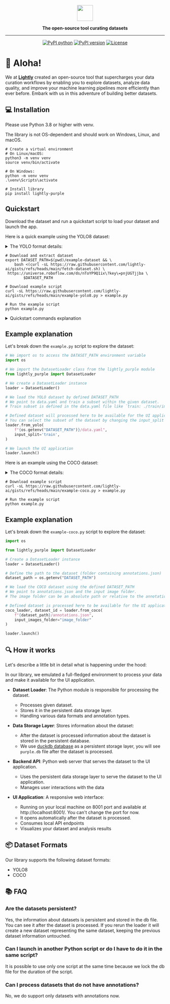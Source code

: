 <div align="center">
<p align="center">

<!-- prettier-ignore -->
<img src="https://cdn.prod.website-files.com/62cd5ce03261cba217188442/66dac501a8e9a90495970876_Logo%20dark-short-p-800.png" height="50px">

**The open-source tool curating datasets**

---

[![PyPI python](https://img.shields.io/pypi/pyversions/lightly-purple)](https://pypi.org/project/lightly-purple)
[![PyPI version](https://badge.fury.io/py/fiftyone.svg)](https://pypi.org/project/fiftyone)
[![License](https://img.shields.io/badge/License-Apache%202.0-blue.svg)](LICENSE)

</p>
</div>

# 🚀 Aloha!

We at **[Lightly](https://lightly.ai)** created an open-source tool that supercharges your data curation workflows by enabling you to explore datasets, analyze data quality, and improve your machine learning pipelines more efficiently than ever before. Embark with us in this adventure of building better datasets.

## 💻 **Installation**

Please use Python 3.8 or higher with venv.

The library is not OS-dependent and should work on Windows, Linux, and macOS.

```shell
# Create a virtual environment
# On Linux/macOS:
python3 -m venv venv
source venv/bin/activate

# On Windows:
python -m venv venv
.\venv\Scripts\activate

# Install library
pip install lightly-purple

```

## **Quickstart**

Download the dataset and run a quickstart script to load your dataset and launch the app.

Here is a quick example using the YOLO8 dataset:

<details>
<summary>The YOLO format details:</summary>

```
dataset/
├── train/
│   ├── images/
│   │   ├── image1.jpg
│   │   ├── image2.jpg
│   │   └── ...
│   └── labels/
│       ├── image1.txt
│       ├── image2.txt
│       └── ...
├── valid/  (optional)
│   ├── images/
│   │   └── ...
│   └── labels/
│       └── ...
└── data.yaml
```

Each label file should contain YOLO format annotations (one per line):

```
<class> <x_center> <y_center> <width> <height>
```

Where coordinates are normalized between 0 and 1.

</details>

```shell
# Download and extract dataset
export DATASET_PATH=$(pwd)/example-dataset && \
    bash <(curl -sL https://raw.githubusercontent.com/lightly-ai/gists/refs/heads/main/fetch-dataset.sh) \
 https://universe.roboflow.com/ds/nToYP9Q1ix\?key\=pnjUGTjjba \
        $DATASET_PATH

# Download example script
curl -sL https://raw.githubusercontent.com/lightly-ai/gists/refs/heads/main/example-yolo8.py > example.py

# Run the example script
python example.py
```

<details>
<summary>Quickstart commands explanation</summary>

1. **Setting up the dataset path**:

```shell
  export DATASET_PATH=$(pwd)/example-dataset
```

This creates an environment variable `DATASET_PATH` pointing to an 'example-dataset' folder in your current directory.

2. **Downloading and extracting the dataset**:

```shell
  bash <(curl -sL https://raw.githubusercontent.com/lightly-ai/gists/refs/heads/main/fetch-dataset.sh)
```

- Downloads a shell script that handles dataset fetching
- The script downloads a YOLO-format dataset from Roboflow
- Automatically extracts the dataset to your specified `DATASET_PATH`

3. **Getting the example code**:

```shell
  curl -sL https://raw.githubusercontent.com/lightly-ai/gists/refs/heads/main/example-yolo8.py > example.py
```

Downloads a Python script that demonstrates how to:

- Load the YOLO dataset
- Process the images and annotations
- Launch the Lightly Purple UI for exploration

4. **Running the example**:

```shell
  python example.py
```

Executes the downloaded script, which will:

- Initialize the dataset processor
- Load and analyze your data
- Start a local server
- Open the UI in your default web browser
</details>

## **Example explanation**

Let's break down the `example.py` script to explore the dataset:

```python
# We import os to access the DATASET_PATH environment variable
import os

# We import the DatasetLoader class from the lightly_purple module
from lightly_purple import DatasetLoader

# We create a DatasetLoader instance
loader = DatasetLoader()

# We load the YOLO dataset by defined DATASET_PATH
# We point to data.yaml and train a subset within the given dataset.
# Train subset is defined in the data.yaml file like `train: ./train/images`

# Defined dataset will processed here to be available for the UI application and further operations.
# You can select the subset of the dataset by changing the input_split parameter.
loader.from_yolo(
    f"{os.getenv("DATASET_PATH")}/data.yaml",
    input_split='train',
)

# We launch the UI application
loader.launch()
```

Here is an example using the COCO dataset:

<details>
<summary>The COCO format details:</summary>

```
dataset/
├── images/                   # Image files
│   ├── image1.jpg
│   ├── image2.jpg
│   └── ...
└── annotations.json         # Single JSON file containing all annotations
```
COCO uses a single JSON file containing all annotations. The format consists of three main components:
- Images: Defines metadata for each image in the dataset.
- Categories: Defines the object classes.
- Annotations: Defines object instances.

</details>


```shell
# Download example script
curl -sL https://raw.githubusercontent.com/lightly-ai/gists/refs/heads/main/example-coco.py > example.py

# Run the example script
python example.py
```
## **Example explanation**

Let's break down the `example-coco.py` script to explore the dataset:

```python
import os

from lightly_purple import DatasetLoader

# Create a DatasetLoader instance
loader = DatasetLoader()

# Define the path to the dataset (folder containing annotations.json)
dataset_path = os.getenv("DATASET_PATH")

# We load the COCO dataset using the defined DATASET_PATH
# We point to annotations.json and the input image folder.
# The image folder can be an absolute path or relative to the annotations.json file.

# Defined dataset is processed here to be available for the UI application and further operations.
coco_loader, dataset_id = loader.from_coco(
    f"{dataset_path}/annotations.json",
    input_images_folder="image_folder"
)

loader.launch()

```

## 🔍 **How it works**

Let's describe a little bit in detail what is happening under the hood:

In our library, we emulated a full-fledged environment to process your data and make it available for the UI application.

- **Dataset Loader**: The Python module is responsible for processing the dataset.

  - Processes given dataset.
  - Stores it in the persistent data storage layer.
  - Handling various data formats and annotation types.

- **Data Storage Layer**: Stores information about the dataset:

  - After the dataset is processed information about the dataset is stored in the persistent database.
  - We use [duckdb database](https://duckdb.org/) as a persistent storage layer, you will see `purple.db` file after the dataset is processed.

- **Backend API**: Python web server that serves the dataset to the UI application.

  - Uses the persistent data storage layer to serve the dataset to the UI application.
  - Manages user interactions with the data

- **UI Application**: A responsive web interface:
  - Running on your local machine on 8001 port and available at http://localhost:8001/. You can't change the port for now.
  - It opens automatically after the dataset is processed.
  - Consumes local API endpoints
  - Visualizes your dataset and analysis results

## 📦 **Dataset Formats**

Our library supports the following dataset formats:

- YOLO8
- COCO

## 📚 **FAQ**

### Are the datasets persistent?

Yes, the information about datasets is persistent and stored in the db file. You can see it after the dataset is processed.
If you rerun the loader it will create a new dataset representing the same dataset, keeping the previous dataset information untouched.

### Can I launch in another Python script or do I have to do it in the same script?

It is possible to use only one script at the same time because we lock the db file for the duration of the script.

### Can I process datasets that do not have annotations?

No, we do support only datasets with annotations now.
